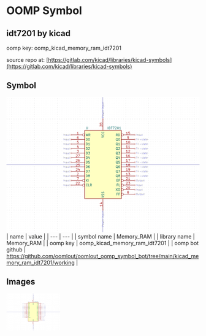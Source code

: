# OOMP Symbol  
## idt7201  by kicad  
  
oomp key: oomp_kicad_memory_ram_idt7201  
  
source repo at: [https://gitlab.com/kicad/libraries/kicad-symbols](https://gitlab.com/kicad/libraries/kicad-symbols)  
## Symbol  
  
[![working.png](working_600.png)](working.png)  
| name | value | 
| --- | --- | 
| symbol name | Memory_RAM | 
| library name | Memory_RAM | 
| oomp key | oomp_kicad_memory_ram_idt7201 | 
| oomp bot github | https://github.com/oomlout/oomlout_oomp_symbol_bot/tree/main/kicad_memory_ram_idt7201/working | 
## Images  
  
[![working.png](working_140.png)](working.png)  

